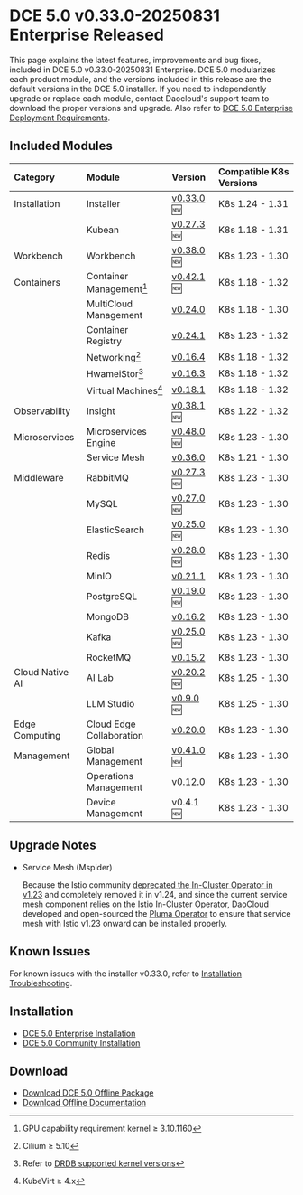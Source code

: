 # DCE 5.0 v0.33.0-20250831 Enterprise Released

This page explains the latest features, improvements and bug fixes, included
in DCE 5.0 v0.33.0-20250831 Enterprise. DCE 5.0 modularizes each product module,
and the versions included in this release are the default versions
in the DCE 5.0 installer. If you need to independently upgrade or replace each module, contact
Daocloud's support team to download the proper versions and upgrade. Also refer to
[DCE 5.0 Enterprise Deployment Requirements](../../install/commercial/deploy-requirements.md).

## Included Modules

| Category | Module | Version | Compatible K8s Versions |
| :--- | :---- | :--- | :------------ |
| Installation | Installer | [v0.33.0](../../install/release-notes.md#v0330) :new: | K8s 1.24 - 1.31 |
| | Kubean | [v0.27.3](https://github.com/kubean-io/kubean/releases) :new: | K8s 1.18 - 1.31 |
| Workbench | Workbench | [v0.38.0](../../amamba/intro/release-notes.md#v0380) :new: | K8s 1.23 - 1.30 |
| Containers | Container Management[^1] | [v0.42.1](../../kpanda/intro/release-notes.md#v0421) :new: | K8s 1.18 - 1.32 |
| | MultiCloud Management | [v0.24.0](../../kairship/intro/release-notes.md#v0240) | K8s 1.18 - 1.30 |
| | Container Registry | [v0.24.1](../../kangaroo/intro/release-notes.md#v0240) | K8s 1.23 - 1.32 |
| | Networking[^2] | [v0.16.4](../../network/intro/release-notes.md#v0164) | K8s 1.18 - 1.32 |
| | HwameiStor[^3] | [v0.16.3](../../storage/hwameistor/release-notes.md#v0163) | K8s 1.18 - 1.32 |
| | Virtual Machines[^4] | [v0.18.1](../../virtnest/intro/release-notes.md#v0181) | K8s 1.18 - 1.32 |
| Observability | Insight | [v0.38.1](../../insight/intro/release-notes.md#v0381) :new: | K8s 1.22 - 1.32 |
| Microservices | Microservices Engine | [v0.48.0](../../skoala/intro/release-notes.md#v0480) :new: | K8s 1.23 - 1.30 |
| | Service Mesh | [v0.36.0](../../mspider/intro/release-notes.md#v0360) | K8s 1.21 - 1.30 |
| Middleware | RabbitMQ | [v0.27.3](../../middleware/rabbitmq/release-notes.md#v0273) :new: | K8s 1.23 - 1.30 |
| | MySQL | [v0.27.0](../../middleware/mysql/release-notes.md#v0270) :new: | K8s 1.23 - 1.30 |
| | ElasticSearch | [v0.25.0](../../middleware/elasticsearch/release-notes.md#v0250) :new: | K8s 1.23 - 1.30 |
| | Redis | [v0.28.0](../../middleware/redis/release-notes.md#v0280) :new: | K8s 1.23 - 1.30 |
| | MinIO | [v0.21.1](../../middleware/minio/release-notes.md#v0211) | K8s 1.23 - 1.30 |
| | PostgreSQL | [v0.19.0](../../middleware/postgresql/release-notes.md#v0190) :new: | K8s 1.23 - 1.30 |
| | MongoDB | [v0.16.2](../../middleware/mongodb/release-notes.md#v0162) | K8s 1.23 - 1.30 |
| | Kafka | [v0.25.0](../../middleware/kafka/release-notes.md#v0250) :new: | K8s 1.23 - 1.30 |
| | RocketMQ | [v0.15.2](../../middleware/rocketmq/release-notes.md#v0152) | K8s 1.23 - 1.30 |
| Cloud Native AI| AI Lab | [v0.20.2](../../baize/intro/release-notes.md#v0202) :new: | K8s 1.25 - 1.30 |
| | LLM Studio | [v0.9.0](../../baize/intro/release-notes.md#v090) :new: | K8s 1.25 - 1.30 |
| Edge Computing | Cloud Edge Collaboration | [v0.20.0](../../kant/intro/release-notes.md#v0200) | K8s 1.23 - 1.30 |
| Management | Global Management | [v0.41.0](../../ghippo/intro/release-notes.md#v0410) :new: | K8s 1.23 - 1.30 |
| | Operations Management | v0.12.0 | K8s 1.23 - 1.30 |
| | Device Management | v0.4.1 :new: | K8s 1.23 - 1.30 |

[^1]: GPU capability requirement kernel ≥ 3.10.1160
[^2]: Cilium ≥ 5.10
[^3]: Refer to [DRDB supported kernel versions](../../storage/hwameistor/intro/drbd-support.md)
[^4]: KubeVirt ≥ 4.x

## Upgrade Notes

- Service Mesh (Mspider)

    Because the Istio community
    [deprecated the In-Cluster Operator in v1.23](https://istio.io/latest/zh/blog/2024/in-cluster-operator-deprecation-announcement/)
    and completely removed it in v1.24, and since the current service mesh component relies on the Istio In-Cluster Operator,
    DaoCloud developed and open-sourced the [Pluma Operator](https://github.com/pluma-tools/pluma-operator)
    to ensure that service mesh with Istio v1.23 onward can be installed properly.

## Known Issues

For known issues with the installer v0.33.0, refer to [Installation Troubleshooting](../../install/faq.md).

## Installation

- [DCE 5.0 Enterprise Installation](../../install/commercial/deploy-arch.md)
- [DCE 5.0 Community Installation](../../install/community/resources.md)

## Download

- [Download DCE 5.0 Offline Package](../../download/index.md)
- [Download Offline Documentation](../../download/index.md#download-offline-documentation)
